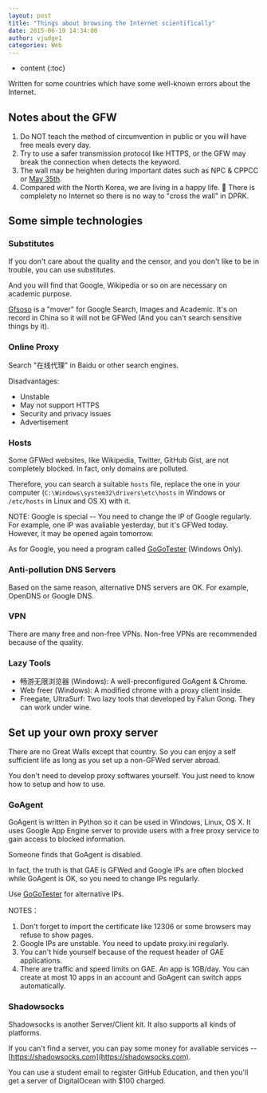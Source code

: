 ```yaml
---
layout: post
title: "Things about browsing the Internet scientifically"
date: 2015-06-19 14:34:00
author: vjudge1
categories: Web
---
```

* content
{:toc}

Written for some countries which have some well-known errors about the Internet.





## Notes about the GFW

1. Do NOT teach the method of circumvention in public or you will have free meals every day.
2. Try to use a safer transmission protocol like HTTPS, or the GFW may break the connection when detects the keyword.
3. The wall may be heighten during important dates such as NPC & CPPCC or [May 35th](https://en.wikipedia.org/wiki/Tiananmen_Square_protests_of_1989).
4. Compared with the North Korea, we are living in a happy life. :ghost: There is complelety no Internet so there is no way to "cross the wall" in DPRK.  

## Some simple technologies

### Substitutes

If you don't care about the quality and the censor, and you don't like to be in trouble, you can use substitutes.

And you will find that Google, Wikipedia or so on are necessary on academic purpose.

[Gfsoso](http://www.gfsoso.net) is a "mover" for Google Search, Images and Academic. It's on record in China so it will not be GFWed (And you can't search sensitive things by it).

### Online Proxy

Search "在线代理" in Baidu or other search engines.

Disadvantages:

* Unstable
* May not support HTTPS
* Security and privacy issues
* Advertisement

### Hosts

Some GFWed websites, like Wikipedia, Twitter, GitHub Gist, are not completely blocked. In fact, only domains are polluted.

Therefore, you can search a suitable `hosts` file, replace the one in your computer (`C:\Windows\system32\drivers\etc\hosts` in Windows or `/etc/hosts` in Linux and OS X) with it.

NOTE: Google is special -- You need to change the IP of Google regularly. For example, one IP was avaliable yesterday, but it's GFWed today. However, it may be opened again tomorrow.

As for Google, you need a program called [GoGoTester](https://github.com/azzvx/gogotester) (Windows Only). 

### Anti-pollution DNS Servers

Based on the same reason, alternative DNS servers are OK. For example, OpenDNS or Google DNS.

### VPN

There are many free and non-free VPNs. Non-free VPNs are recommended because of the quality.

### Lazy Tools

* 畅游无限浏览器 (Windows): A well-preconfigured GoAgent & Chrome.
* Web freer (Windows): A modified chrome with a proxy client inside.
* Freegate, UltraSurf: Two lazy tools that developed by Falun Gong. They can work under wine.

## Set up your own proxy server

There are no Great Walls except that country. So you can enjoy a self sufficient life as long as you set up a non-GFWed server abroad.

You don't need to develop proxy softwares yourself. You just need to know how to setup and how to use. 

### GoAgent

GoAgent is written in Python so it can be used in Windows, Linux, OS X. It uses Google App Engine server to provide users with a free proxy service to gain access to blocked information.

Someone finds that GoAgent is disabled.

In fact, the truth is that GAE is GFWed and Google IPs are often blocked while GoAgent is OK, so you need to change IPs regularly.

Use [GoGoTester](https://github.com/azzvx/gogotester) for alternative IPs.

NOTES：

1. Don't forget to import the certificate like 12306 or some browsers may refuse to show pages.
2. Google IPs are unstable. You need to update proxy.ini regularly.
3. You can't hide yourself because of the request header of GAE applications.
4. There are traffic and speed limits on GAE. An app is 1GB/day. You can create at most 10 apps in an account and GoAgent can switch apps automatically.

### Shadowsocks

Shadowsocks is another Server/Client kit. It also supports all kinds of platforms.

If you can't find a server, you can pay some money for avaliable services -- [https://shadowsocks.com](https://shadowsocks.com).

You can use a student email to register GitHub Education, and then you'll get a server of DigitalOcean with $100 charged. 
